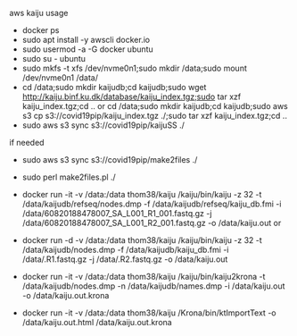 aws kaiju usage
- docker ps
- sudo apt install -y awscli docker.io
- sudo usermod -a -G docker ubuntu
- sudo su - ubuntu
- sudo mkfs -t xfs /dev/nvme0n1;sudo mkdir /data;sudo mount /dev/nvme0n1 /data/
- cd /data;sudo mkdir kaijudb;cd kaijudb;sudo wget http://kaiju.binf.ku.dk/database/kaiju_index.tgz;sudo tar xzf kaiju_index.tgz;cd ..
    or cd /data;sudo mkdir kaijudb;cd kaijudb;sudo aws s3 cp s3://covid19pip/kaiju_index.tgz ./;sudo tar xzf kaiju_index.tgz;cd ..
- sudo aws s3 sync s3://covid19pip/kaijuSS ./

if needed
- sudo aws s3 sync s3://covid19pip/make2files ./
- sudo perl make2files.pl ./

- docker run -it -v /data:/data thom38/kaiju /kaiju/bin/kaiju -z 32 -t /data/kaijudb/refseq/nodes.dmp -f /data/kaijudb/refseq/kaiju_db.fmi -i /data/60820188478007_SA_L001_R1_001.fastq.gz -j /data/60820188478007_SA_L001_R2_001.fastq.gz -o /data/kaiju.out
or
- docker run -d -v /data:/data thom38/kaiju /kaiju/bin/kaiju -z 32 -t /data/kaijudb/nodes.dmp -f /data/kaijudb/kaiju_db.fmi -i /data/.R1.fastq.gz -j /data/.R2.fastq.gz -o /data/kaiju.out
- docker run -it -v /data:/data thom38/kaiju /kaiju/bin/kaiju2krona -t /data/kaijudb/nodes.dmp -n /data/kaijudb/names.dmp -i /data/kaiju.out -o /data/kaiju.out.krona
- docker run -it -v /data:/data thom38/kaiju /Krona/bin/ktImportText -o /data/kaiju.out.html /data/kaiju.out.krona
